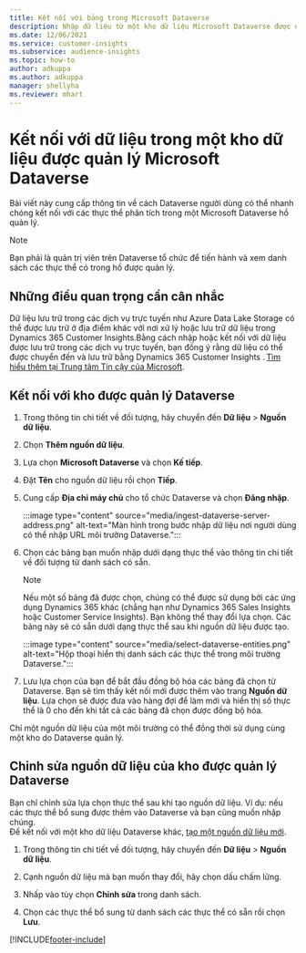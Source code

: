 ```yaml
---
title: Kết nối với bảng trong Microsoft Dataverse
description: Nhập dữ liệu từ một kho dữ liệu Microsoft Dataverse được quản lý.
ms.date: 12/06/2021
ms.service: customer-insights
ms.subservice: audience-insights
ms.topic: how-to
author: adkuppa
ms.author: adkuppa
manager: shellyha
ms.reviewer: mhart
---
```


# <a name="connect-to-data-in-a-microsoft-dataverse-managed-data-lake"></a>Kết nối với dữ liệu trong một kho dữ liệu được quản lý Microsoft Dataverse



Bài viết này cung cấp thông tin về cách Dataverse người dùng có thể nhanh chóng kết nối với các thực thể phân tích trong một Microsoft Dataverse hồ quản lý. 

> [!NOTE]
> Bạn phải là quản trị viên trên Dataverse tổ chức để tiến hành và xem danh sách các thực thể có trong hồ được quản lý.

## <a name="important-considerations"></a>Những điều quan trọng cần cân nhắc

Dữ liệu lưu trữ trong các dịch vụ trực tuyến như Azure Data Lake Storage có thể được lưu trữ ở địa điểm khác với nơi xử lý hoặc lưu trữ dữ liệu trong Dynamics 365 Customer Insights.Bằng cách nhập hoặc kết nối với dữ liệu được lưu trữ trong các dịch vụ trực tuyến, bạn đồng ý rằng dữ liệu có thể được chuyển đến và lưu trữ bằng Dynamics 365 Customer Insights . [Tìm hiểu thêm tại Trung tâm Tin cậy của Microsoft](https://www.microsoft.com/trust-center).

## <a name="connect-to-a-dataverse-managed-lake"></a>Kết nối với kho được quản lý Dataverse

1. Trong thông tin chi tiết về đối tượng, hãy chuyển đến **Dữ liệu** > **Nguồn dữ liệu**.

2. Chọn **Thêm nguồn dữ liệu**.

3. Lựa chọn **Microsoft Dataverse** và chọn **Kế tiếp**.

4. Đặt **Tên** cho nguồn dữ liệu rồi chọn **Tiếp**. 

5. Cung cấp **Địa chỉ máy chủ** cho tổ chức Dataverse và chọn **Đăng nhập**.

   :::image type="content" source="media/ingest-dataverse-server-address.png" alt-text="Màn hình trong bước nhập dữ liệu nơi người dùng có thể nhập URL môi trường Dataverse.":::

6. Chọn các bảng bạn muốn nhập dưới dạng thực thể vào thông tin chi tiết về đối tượng từ danh sách có sẵn.    

   > [!NOTE]
   > Nếu một số bảng đã được chọn, chúng có thể được sử dụng bởi các ứng dụng Dynamics 365 khác (chẳng hạn như Dynamics 365 Sales Insights hoặc Customer Service Insights). Bạn không thể thay đổi lựa chọn. Các bảng này sẽ có sẵn dưới dạng thực thể sau khi nguồn dữ liệu được tạo.

   :::image type="content" source="media/select-dataverse-entities.png" alt-text="Hộp thoại hiển thị danh sách các thực thể trong môi trường Dataverse.":::

7. Lưu lựa chọn của bạn để bắt đầu đồng bộ hóa các bảng đã chọn từ Dataverse. Bạn sẽ tìm thấy kết nối mới được thêm vào trang **Nguồn dữ liệu**. Lựa chọn sẽ được đưa vào hàng đợi để làm mới và hiển thị số thực thể là 0 cho đến khi tất cả các bảng đã chọn được đồng bộ hóa.

Chỉ một nguồn dữ liệu của một môi trường có thể đồng thời sử dụng cùng một kho do Dataverse quản lý.

## <a name="edit-a-dataverse-managed-lake-data-source"></a>Chỉnh sửa nguồn dữ liệu của kho được quản lý Dataverse

Bạn chỉ chỉnh sửa lựa chọn thực thể sau khi tạo nguồn dữ liệu. Ví dụ: nếu các thực thể bổ sung được thêm vào Dataverse và bạn cũng muốn nhập chúng.    
Để kết nối với một kho dữ liệu Dataverse khác, [tạo một nguồn dữ liệu mới](#connect-to-a-dataverse-managed-lake).

1. Trong thông tin chi tiết về đối tượng, hãy chuyển đến **Dữ liệu** > **Nguồn dữ liệu**.

2. Cạnh nguồn dữ liệu mà bạn muốn thay đổi, hãy chọn dấu chấm lửng.

3. Nhấp vào tùy chọn **Chỉnh sửa** trong danh sách.

4. Chọn các thực thể bổ sung từ danh sách các thực thể có sẵn rồi chọn **Lưu**.

[!INCLUDE[footer-include](../includes/footer-banner.md)]

